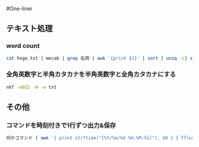 #One-liner

## テキスト処理
### word count
```sh
cat hoge.txt | mecab | grep 名詞 | awk '{print $1}' | sort | uniq -c| sort -n -r
```

### 全角英数字と半角カタカナを半角英数字と全角カタカナにする
```sh
nkf -m0Z1 -W -w txt
```

## その他
### コマンドを時刻付きで1行ずつ出力&保存
```sh
何かコマンド | awk '{ print strftime("[%Y/%m/%d %H:%M:%S]"), $0 } { fflush() }'|tee 保存先
```


